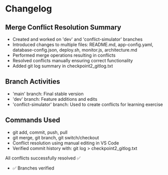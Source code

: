 # Changelog

## Merge Conflict Resolution Summary
- Created and worked on 'dev' and 'conflict-simulator' branches
- Introduced changes to multiple files: README.md, app-config.yaml, database-config.json, deploy.sh, monitor.js, architecture.md
- Performed merge operations resulting in conflicts
- Resolved conflicts manually ensuring correct functionality
- Added git log summary in checkpoint2_gitlog.txt

## Branch Activities
- 'main' branch: Final stable version
- 'dev' branch: Feature additions and edits
- 'conflict-simulator' branch: Used to create conflicts for learning exercise

## Commands Used
- git add, commit, push, pull
- git merge, git branch, git switch/checkout
- Conflict resolution using manual editing in VS Code
- Verified commit history with: git log > checkpoint2_gitlog.txt

All conflicts successfully resolved ✅
- ✅ Branches verified
